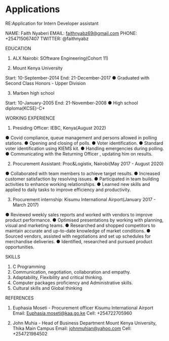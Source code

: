 # Applications
RE:Application for Intern Developer assistant

NAME: Faith Nyaberi
EMAIL: faithnyabz69@gmail.com
PHONE: +254715067407
TWITTER: @faithnyabz

EDUCATION

1. ALX Nairobi: SOftware Engineering(Cohort 11)

2. Mount Kenya University

Start: 10-September-2014
End: 21-December-2017
● Graduated with Second Class Honors - Upper Division

3. Marben high school

Start: 10-January-2005
End: 21-November-2008
● High school diploma(KCSE)-C+

WORKING EXPERIENCE

1. Presiding Officer: IEBC, Kenya(August 2022)

● Covid compliance, queue management and persons allowed in polling stations.
● Opening and closing of polls.
● Voter identification.
● Standard voter identification using KIEMS kit.
● Handling emergencies during polling.
● Communicating with the Returning Officer , updating him on results.

2. Procurement Assistant: Proc&Logistix, Nairobi(May 2017 - August 2020)

● Collaborated with team members to achieve target results.
● Increased customer satisfaction by resolving issues.
● Participated in team building activities to enhance working relationships.
● Learned new skills and applied to daily tasks to improve efficiency and productivity.

3. Procurement internship: Kisumu International Airport(January 2017 - March 2017)

● Reviewed weekly sales reports and worked with vendors to improve product performance.
● Optimised presentations by working with planning, visual and marketing teams.
● Researched and shopped competitors to maintain accurate and up-to-date knowledge of
market conditions.
● Sourced vendors, assisted with negotiations and set up schedules for merchandise deliveries.
● Identified, researched and pursued product opportunities.

SKILLS

1. C Programming
2. Communication, negotiation, collaboration and empathy.
3. Adaptability, Flexibility and critical thinking.
4. Computer packages proficiency and Administrative skills.
5. Cultural skills and Global thinking

REFERENCES

1. Euphasia Moseti - Procurement officer
Kisumu International Airport
Email: Euphasia.moseti@kaa.go.ke
Cell: +254722705960

2. John Muhia - Head of Business Department
Mount Kenya University, Thika Main Campus
Email: johnmuhian@yahoo.com
Cell: +254721984502

